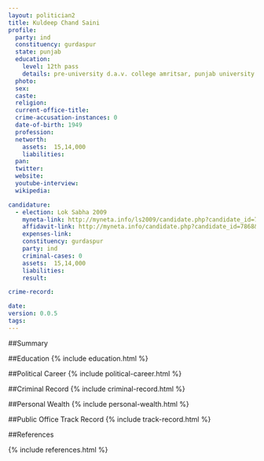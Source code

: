 ```yaml
---
layout: politician2
title: Kuldeep Chand Saini
profile: 
  party: ind
  constituency: gurdaspur
  state: punjab
  education: 
    level: 12th pass
    details: pre-university d.a.v. college amritsar, punjab university chandigarh in the year 1968-69
  photo: 
  sex: 
  caste: 
  religion: 
  current-office-title: 
  crime-accusation-instances: 0
  date-of-birth: 1949
  profession: 
  networth: 
    assets:  15,14,000
    liabilities: 
  pan: 
  twitter: 
  website: 
  youtube-interview: 
  wikipedia: 

candidature: 
  - election: Lok Sabha 2009
    myneta-link: http://myneta.info/ls2009/candidate.php?candidate_id=7868
    affidavit-link: http://myneta.info/candidate.php?candidate_id=7868&scan=original
    expenses-link: 
    constituency: gurdaspur 
    party: ind
    criminal-cases: 0
    assets:  15,14,000
    liabilities: 
    result:  

crime-record: 

date: 
version: 0.0.5
tags: 
---
```

##Summary


##Education
{% include education.html %}


##Political Career
{% include political-career.html %}


##Criminal Record
{% include criminal-record.html %}


##Personal Wealth
{% include personal-wealth.html %}


##Public Office Track Record
{% include track-record.html %}


##References


{% include references.html %}